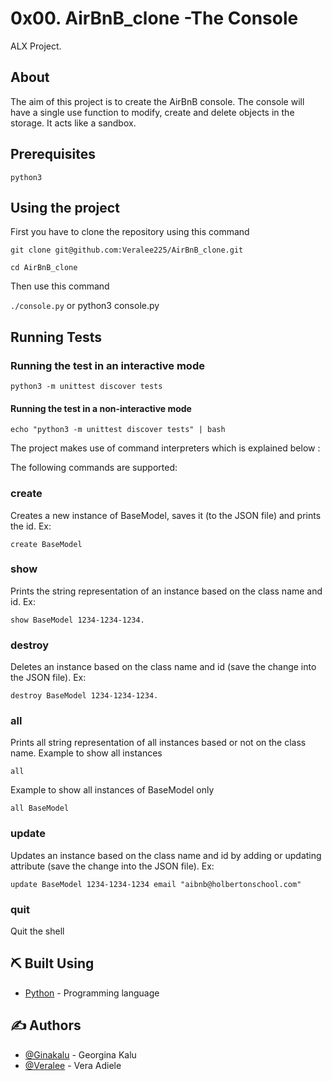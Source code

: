 # 0x00. AirBnB_clone -The Console

ALX Project.

## About

The aim of this project is to create the AirBnB console.
The console will have a single use function to modify, create and delete objects in the storage. It acts like a sandbox.

## Prerequisites

`python3`

## Using the project

First you have to clone the repository using this command

`git clone git@github.com:Veralee225/AirBnB_clone.git`

`cd AirBnB_clone`

Then use this command

`./console.py`
or
python3 console.py

## Running Tests

### Running the test in an interactive mode

`python3 -m unittest discover tests`

#### Running the test in a non-interactive mode

`echo "python3 -m unittest discover tests" | bash`

The project makes use of command interpreters which is explained below :

The following commands are supported:

### create

  Creates a new instance of BaseModel, saves it (to the JSON file) and prints the id.
  Ex:

  ```
  create BaseModel
  ```

### show

  Prints the string representation of an instance based on the class name and id.
  Ex:

  ```
  show BaseModel 1234-1234-1234.
  ```

### destroy

  Deletes an instance based on the class name and id (save the change into the JSON file).
  Ex:

  ```
  destroy BaseModel 1234-1234-1234.
  ```

### all

  Prints all string representation of all instances based or not on the class name.
  Example to show all instances

  ```
  all
  ```

  Example to show all instances of BaseModel only

  ```
  all BaseModel
  ```

### update

  Updates an instance based on the class name and id by adding or updating attribute (save the change into the JSON file).
  Ex:

  ```
  update BaseModel 1234-1234-1234 email "aibnb@holbertonschool.com"
  ```

### quit

  Quit the shell

## ⛏️ Built Using <a name = "built_using"></a>

- [Python](https://www.python.org/) - Programming language

## ✍️ Authors <a name = "authors"></a>

- [@Ginakalu](https://github.com/Ginakalu) - Georgina Kalu
- [@Veralee](https://github.com/Veralee225) - Vera Adiele
